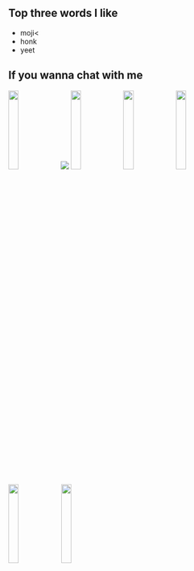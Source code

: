<h2>Top three words I like</h2>
<ul>
	<li>moji<</li>
	<li>honk</li>
	<li>yeet</li>
</ul>

<h2>If you wanna chat with me</h2>
<img width="20%" height="20%" align="left" src="https://raw.githubusercontent.com/yumm-b612/moji.py/main/utils/assets/moji/moji_hd.png"/>
<img src="https://invidget.switchblade.xyz/NaXhwqWxV9"/>

<img width="20%" height="20%" src="https://i.giphy.com/media/KzJkzjggfGN5Py6nkT/200.webp" width="100" />
<img width="20%" height="20%" src="https://raw.githubusercontent.com/yumm-b612/moji.py/f888e44b6319f2a9519de7d4fdd04c9294595fad/branding%20logos/discord/Discord-Wordmark-Color.svg"/>
<img width="20%" height="20%" src="https://i.giphy.com/media/LMt9638dO8dftAjtco/200.webp" width="100" />
<!--<img align="center" src="https://github-readme-stats.vercel.app/api/top-langs/?username=yumm-b612&theme=dark&layout=compact"/>-->
<img width="20%" height="20%" src="https://i.giphy.com/media/IdyAQJVN2kVPNUrojM/200.webp" width="100"/>
<img width="20%" height="20%" src="https://archlinux.org/static/logos/archlinux-logo-dark-90dpi.ebdee92a15b3.png"/>
